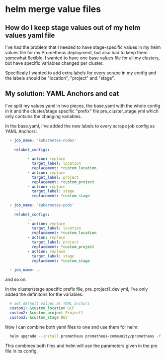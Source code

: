 # helm merge value files
## How do I keep stage values out of my helm values yaml file

I've had the problem that I needed to have stage-specific values in my helm values file for my Prometheus deployment, but also had to 
keep them somewhat flexible.
I wanted to have one base values file for all my clusters, but have specific variables changed per cluster.

Specificaly I wanted to add extra labels for every scrape in my config and the labels should be "location", "project" and "stage".

## My solution: YAML Anchors and cat


I've split my values yaml in two pieces, the base.yaml with the whole config in it and the cluster/stage specific "prefix" file pre_cluster_stage.yml which only contains the changing variables.

In the base.yaml, I've added the new labels to every scrape job config as YAML Anchors:
```yaml  
  - job_name: 'kubernetes-nodes'
    ...
    relabel_configs:
          ...
          - action: replace
            target_label: location
            replacement: *custom_location      
          - action: replace
            target_label: project
            replacement: *custom_project    
          - action: replace
            target_label: stage
            replacement: *custom_stage
            
  - job_name: 'kubernetes-pods'
    ...
    relabel_configs:
          ...
          - action: replace
            target_label: location
            replacement: *custom_location      
          - action: replace
            target_label: project
            replacement: *custom_project    
          - action: replace
            target_label: stage
            replacement: *custom_stage
            
  - job_name: ...
```            
and so on.
            
In the cluster/stage specific prefix file, pre_project1_dev.yml, I've only added the definitons for the variables:
```yaml
  # set default values as YAML anchors
  custom1: &custom_location GCP
  custom2: &custom_project Project1
  custom3: &custom_stage DEV
```

Now I can combine both yaml files to one and use them for helm:
```bash
  helm upgrade --install prometheus prometheus-community/prometheus -f <(cat pre_project1_dev.yml base.yml)
```  
This combines both files and helm will use the parameters given in the pre file in its config.
